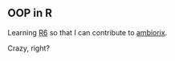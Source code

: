 ## OOP in R

Learning [R6](https://github.com/r-lib/R6) so that I can
contribute to [ambiorix](https://github.com/devOpifex/ambiorix).

Crazy, right?
